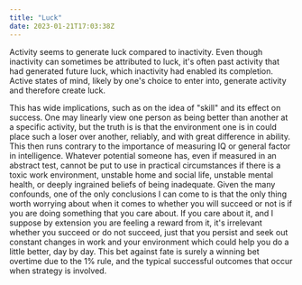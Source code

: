 ```yaml
---
title: "Luck"
date: 2023-01-21T17:03:38Z
---
```


Activity seems to generate luck compared to inactivity. Even though inactivity can sometimes be attributed to luck, it's often past activity that had generated future luck, which inactivity had enabled its completion. Active states of mind, likely by one's choice to enter into, generate activity and therefore create luck.

This has wide implications, such as on the idea of "skill" and its effect on success. One may linearly view one person as being better than another at a specific activity, but the truth is is that the environment one is in could place such a loser over another, reliably, and with great difference in ability. This then runs contrary to the importance of measuring IQ or general factor in intelligence. Whatever potential someone has, even if measured in an abstract test, cannot be put to use in practical circumstances if there is a toxic work environment, unstable home and social life, unstable mental health, or deeply ingrained beliefs of being inadequate. Given the many confounds, one of the only conclusions I can come to is that the only thing worth worrying about when it comes to whether you will succeed or not is if you are doing something that you care about. If you care about it, and I suppose by extension you are feeling a reward from it, it's irrelevant whether you succeed or do not succeed, just that you persist and seek out constant changes in work and your environment which could help you do a little better, day by day. This bet against fate is surely a winning bet overtime due to the 1% rule, and the typical successful outcomes that occur when strategy is involved.